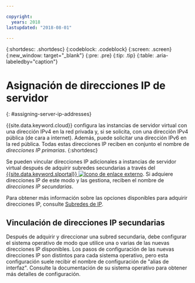 ```yaml
---

copyright:
  years: 2018
lastupdated: "2018-08-01"

---
```


{:shortdesc: .shortdesc}
{:codeblock: .codeblock}
{:screen: .screen}
{:new_window: target="_blank"}
{:pre: .pre}
{:tip: .tip}
{:table: .aria-labeledby="caption"}

# Asignación de direcciones IP de servidor
{: #assigning-server-ip-addresses}

{{site.data.keyword.cloud}} configura las instancias de servidor virtual con una dirección IPv4 en la red privada y, si se solicita, con una dirección IPv4 pública (de cara a internet). Además, puede solicitar una dirección IPv6 en la red pública. Todas estas direcciones IP reciben en conjunto el nombre de _direcciones IP primarias_.
{:shortdesc}

Se pueden vincular direcciones IP adicionales a instancias de servidor virtual después de adquirir subredes secundarias a través del [{{site.data.keyword.slportal}} ![Icono de enlace externo](../icons/launch-glyph.svg "Icono de enlace externo")](https://control.softlayer.com). Si adquiere direcciones IP de este modo y las gestiona, reciben el nombre de _direcciones IP secundarias_.

Para obtener más información sobre las opciones disponibles para adquirir direcciones IP, consulte [Subredes de IP](https://console.bluemix.net/docs/infrastructure/subnets/).

## Vinculación de direcciones IP secundarias

Después de adquirir y direccionar una subred secundaria, debe configurar el sistema operativo de modo que utilice una o varias de las nuevas direcciones IP disponibles. Los pasos de configuración de las nuevas direcciones IP son distintos para cada sistema operativo, pero esta configuración suele recibir el nombre de configuración de "alias de interfaz". Consulte la documentación de su sistema operativo para obtener más detalles de configuración.
